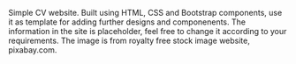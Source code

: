 Simple CV website. Built using HTML, CSS and Bootstrap components, use it as template for adding further designs and componenents.
The information in the site is placeholder, feel free to change it according to your requirements. The image is from royalty free stock image website, pixabay.com.
